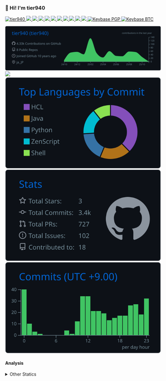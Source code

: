### 👋 Hi! I'm tier940

<p align="left"> 
  <a href="https://github.com/tier940/tier940/">
    <img src="https://komarev.com/ghpvc/?username=tier940" alt="tier940" />
  </a>
  <a href="http://twitter.com/tier940">
    <img height="20" src="https://img.shields.io/twitter/follow/tier940?label=Twitter&logo=twitter&style=flat" />
  </a>
  <a href="https://github.com/tier940">
    <img height="20" src="https://img.shields.io/github/followers/tier940?label=follow&logo=github&style=flat" />
  </a>
  <a href="https://www.reddit.com/user/tier940">
    <img height="20" src="https://img.shields.io/reddit/user-karma/combined/tier940?label=Reddit&logo=reddit&style=flat" />
  </a>
  <a href="https://stackoverflow.com/users/17317833/tier940">
    <img height="20" src="https://img.shields.io/stackexchange/stackoverflow/r/17317833?label=StackOverflow&logo=stack-overflow&style=flat" />
  </a>
  <a href="https://zenn.dev/tier940">
    <img height="20" src="https://zenn.badge.nikaera.com/s/tier940/likes" />
  </a>
  <a href="https://zenn.dev/tier940">
    <img height="20" src="https://zenn.badge.nikaera.com/s/tier940/followers" />
  </a>
  <a href="https://zenn.dev/tier940">
    <img height="20" src="https://zenn.badge.nikaera.com/s/tier940/articles" />
  </a>
  <a href="http://qiita.com/tier940">
    <img height="20" src="https://qiita-badge.apiapi.app/s/tier940/posts.svg" />
  </a>
  <a href="http://qiita.com/tier940">
    <img height="20" src="https://qiita-badge.apiapi.app/s/tier940/contributions.svg" />
  </a>
  <a href="https://github.com/tier940/tier940/">
    <img height="20" src="https://github.com/tier940/tier940/actions/workflows/main.yml/badge.svg" />
  </a>
  <a href="https://keybase.io/tier940">
    <img alt="Keybase PGP" src="https://img.shields.io/keybase/pgp/tier940">
  </a>
  <a href="https://keybase.io/tier940">
    <img alt="Keybase BTC" src="https://img.shields.io/keybase/btc/tier940">
  </a>
</p>

[![](https://raw.githubusercontent.com/tier940/tier940/main/profile-summary-card-output/github_dark/0-profile-details.svg)](https://github.com/vn7n24fzkq/github-profile-summary-cards)
[![](https://raw.githubusercontent.com/tier940/tier940/main/profile-summary-card-output/github_dark/1-repos-per-language.svg)](https://github.com/vn7n24fzkq/github-profile-summary-cards) [![](https://raw.githubusercontent.com/tier940/tier940/main/profile-summary-card-output/github_dark/2-most-commit-language.svg)](https://github.com/vn7n24fzkq/github-profile-summary-cards)
[![](https://raw.githubusercontent.com/tier940/tier940/main/profile-summary-card-output/github_dark/3-stats.svg)](https://github.com/vn7n24fzkq/github-profile-summary-cards) [![](https://raw.githubusercontent.com/tier940/tier940/main/profile-summary-card-output/github_dark/4-productive-time.svg)](https://github.com/vn7n24fzkq/github-profile-summary-cards)


#### Analysis
<!-- <img height="150" src="https://github.com/tier940/tier940/blob/master/images/stat.svg" alt="Alternative Text"/> -->

<details>
  <summary>Other Statics</summary>
  <!--START_SECTION:waka-->
![Code Time](http://img.shields.io/badge/Code%20Time-3%2C979%20hrs%201%20min-blue)

**🐱 My GitHub Data** 

> 📦 31.8 kB Used in GitHub's Storage 
 > 
> 💼 Opted to Hire
 > 
> 📜 11 Public Repositories 
 > 
> 🔑 4 Private Repositories 
 > 
**I'm an Early 🐤** 

```text
🌞 Morning                78 commits          ███████░░░░░░░░░░░░░░░░░░   27.18 % 
🌆 Daytime                81 commits          ███████░░░░░░░░░░░░░░░░░░   28.22 % 
🌃 Evening                96 commits          ████████░░░░░░░░░░░░░░░░░   33.45 % 
🌙 Night                  32 commits          ███░░░░░░░░░░░░░░░░░░░░░░   11.15 % 
```
📅 **I'm Most Productive on Friday** 

```text
Monday                   17 commits          █░░░░░░░░░░░░░░░░░░░░░░░░   05.92 % 
Tuesday                  40 commits          ███░░░░░░░░░░░░░░░░░░░░░░   13.94 % 
Wednesday                37 commits          ███░░░░░░░░░░░░░░░░░░░░░░   12.89 % 
Thursday                 21 commits          ██░░░░░░░░░░░░░░░░░░░░░░░   07.32 % 
Friday                   64 commits          ██████░░░░░░░░░░░░░░░░░░░   22.30 % 
Saturday                 45 commits          ████░░░░░░░░░░░░░░░░░░░░░   15.68 % 
Sunday                   63 commits          █████░░░░░░░░░░░░░░░░░░░░   21.95 % 
```


📊 **This Week I Spent My Time On** 

```text
🕑︎ Time Zone: Asia/Tokyo

💬 Programming Languages: 
Other                    27 hrs 49 mins      ███████████████████░░░░░░   74.48 % 
Java                     5 hrs 35 mins       ████░░░░░░░░░░░░░░░░░░░░░   14.97 % 
Markdown                 1 hr 16 mins        █░░░░░░░░░░░░░░░░░░░░░░░░   03.43 % 
Groovy                   39 mins             ░░░░░░░░░░░░░░░░░░░░░░░░░   01.77 % 
Java Properties          35 mins             ░░░░░░░░░░░░░░░░░░░░░░░░░   01.59 % 

🔥 Editors: 
Edge                     27 hrs 20 mins      ██████████████████░░░░░░░   73.18 % 
Intellijidea             7 hrs 6 mins        █████░░░░░░░░░░░░░░░░░░░░   19.03 % 
VS Code                  2 hrs 39 mins       ██░░░░░░░░░░░░░░░░░░░░░░░   07.14 % 
Chrome                   14 mins             ░░░░░░░░░░░░░░░░░░░░░░░░░   00.65 % 

💻 Operating System: 
Linux                    37 hrs 6 mins       █████████████████████████   99.35 % 
Unknown OS               14 mins             ░░░░░░░░░░░░░░░░░░░░░░░░░   00.65 % 
```

**I Mostly Code in Java** 

```text
Java                     15 repos            █████████████░░░░░░░░░░░░   51.72 % 
ZenScript                2 repos             ██░░░░░░░░░░░░░░░░░░░░░░░   06.90 % 
Python                   1 repo              █░░░░░░░░░░░░░░░░░░░░░░░░   03.45 % 
HTML                     1 repo              █░░░░░░░░░░░░░░░░░░░░░░░░   03.45 % 
Dockerfile               1 repo              █░░░░░░░░░░░░░░░░░░░░░░░░   03.45 % 
```



**Timeline**

![Lines of Code chart](https://raw.githubusercontent.com/tier940/tier940/main/assets/bar_graph.png)


 Last Updated on 13/06/2024 01:25:25 UTC
<!--END_SECTION:waka-->
</details>
